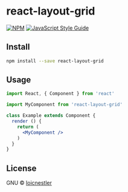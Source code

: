 # react-layout-grid

> 

[![NPM](https://img.shields.io/npm/v/react-layout-grid.svg)](https://www.npmjs.com/package/react-layout-grid) [![JavaScript Style Guide](https://img.shields.io/badge/code_style-standard-brightgreen.svg)](https://standardjs.com)

## Install

```bash
npm install --save react-layout-grid
```

## Usage

```jsx
import React, { Component } from 'react'

import MyComponent from 'react-layout-grid'

class Example extends Component {
  render () {
    return (
      <MyComponent />
    )
  }
}
```

## License

GNU © [loicnestler](https://github.com/loicnestler)
